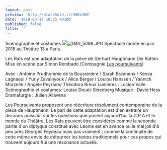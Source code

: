 ```yaml
---
layout: post
preview: 'http://placehold.it/300x300'
date: '2019-03-17 18:25 +0100'
published: false
title: ''
---
```

Scénographie et costumes
![]({{site.baseurl}}/images/IMG_5088.JPG)![IMG_5088.JPG]({{site.baseurl}}/images/IMG_5088.JPG)
Spectacle monté en juin 2018 au Théâtre 13 à Paris.

Les Rats est une adaptation de la pièce de Gerhart Hauptmann  Die Ratten 
Mise en scène par Simon Rembado (Compagnie [Les poursuivants](https://www.lespoursuivants.org/)) 

Avec : Antoine Prudhomme de la Boussinière / Sarah Brannens / Kenza Lagnaoui / Yuriy Zavalnyouk / Alice Berger / Loulou Hanssen / Yannick Morzelle / Angèle Peyrade/ Théodora Breux
Lumières : Lucien Valle
Scénographie et costumes: Louise Douet-Sinenberg
Musique : David Hess
Dramaturgie : Julien Allavena

Les Poursuivants proposent une réécriture résolument contemporaine de la pièce de Hauptmann.
Le pari de cette adaptation est d'en extraire un discours puissant sur les questions que posent aujourd'hui la G.P.A et le monde du Théâtre, 
Les Rats peuvent être considérés comme la seconde partie d'un diptyque constitué avec Léonie est en avance ou le mal joli d'à peu près Georges Feydeau mais pas vraiment ; comme la continuité de cette même envie de détourner les textes traditionnels pour ces propos qui trouvent aujourd'hui une résonance actuelle. 




